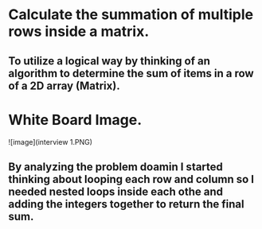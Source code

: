 # Calculate the summation of multiple rows inside a matrix.
## To utilize a logical way by thinking of an algorithm to determine the sum of items in a row of a 2D array (Matrix).

# White Board Image.
![image](interview 1.PNG)

## By analyzing the problem doamin I started thinking about looping each row and column so I needed nested loops inside each othe and adding the integers together to return the final sum.